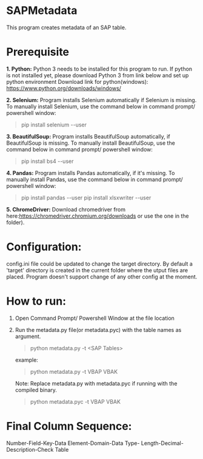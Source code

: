 # SAPMetadata
This program creates metadata of an SAP table.

# Prerequisite

__1. Python:__
Python 3 needs to be installed for this program to run. If python is not installed yet, please download Python 3 from link below and set up python environment
Download link for python(windows): https://www.python.org/downloads/windows/

__2. Selenium:__
Program installs Selenium automatically if Selenium is missing. To manually install Selenium, use the command below in command prompt/ powershell window:

> pip install selenium --user

__3. BeautifulSoup:__
Program installs BeautifulSoup automatically, if BeautifulSoup is missing. To manually install BeautifulSoup, use the command below in command prompt/ powershell window:

> pip install bs4 --user

__4. Pandas:__
Program installs Pandas automatically, if it's missing. To manually install Pandas, use the command below in command prompt/ powershell window:

> pip install pandas --user
> pip install xlsxwriter --user

__5. ChromeDriver:__
Download chromedriver from here:https://chromedriver.chromium.org/downloads or use the one in the folder). 

# Configuration:
config.ini file could be updated to change the target directory. By default a 'target' directory is created in the current folder where the utput files are placed.
Program doesn't support change of any other config at the moment.

# How to run:
1. Open Command Prompt/ Powershell Window at the file location
2. Run the metadata.py file(or metadata.pyc) with the table names as argument. 
    > python metadata.py -t \<SAP Tables>

    example:
    > python metadata.py -t VBAP VBAK
    
    Note: Replace metadata.py with metadata.pyc if running with the compiled binary.
    > python metadata.pyc -t VBAP VBAK


# Final Column Sequence:
Number-Field-Key-Data Element-Domain-Data Type-   Length-Decimal-Description-Check Table    